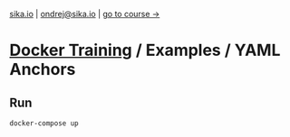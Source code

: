 [sika.io](https://sika.io) | <ondrej@sika.io> | [go to course ->](https://github.com/ondrejsika/docker-training#course)

# [Docker Training](https://github.com/ondrejsika/docker-training) / Examples / YAML Anchors

## Run

```
docker-compose up
```
